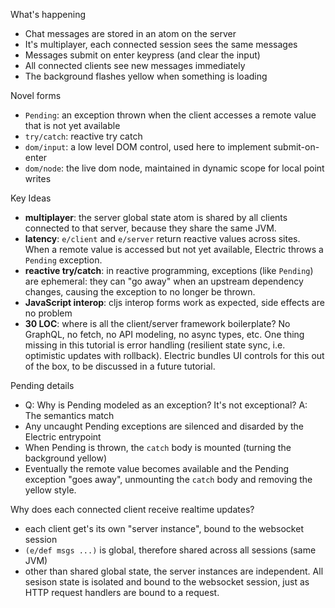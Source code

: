 What's happening

* Chat messages are stored in an atom on the server
* It's multiplayer, each connected session sees the same messages
* Messages submit on enter keypress (and clear the input)
* All connected clients see new messages immediately
* The background flashes yellow when something is loading

Novel forms

* `Pending`: an exception thrown when the client accesses a remote value that is not yet available
* `try/catch`: reactive try catch
* `dom/input`: a low level DOM control, used here to implement submit-on-enter
* `dom/node`: the live dom node, maintained in dynamic scope for local point writes

Key Ideas

* **multiplayer**: the server global state atom is shared by all clients connected to that server, because they share the same JVM.
* **latency**: `e/client` and `e/server` return reactive values across sites. When a remote value is accessed but not yet available, Electric throws a `Pending` exception.
* **reactive try/catch**: in reactive programming, exceptions (like `Pending`) are ephemeral: they can "go away" when an upstream dependency changes, causing the exception to no longer be thrown.
* **JavaScript interop**: cljs interop forms work as expected, side effects are no problem
* **30 LOC**: where is all the client/server framework boilerplate? No GraphQL, no fetch, no API modeling, no async types, etc. One thing missing in this tutorial is error handling (resilient state sync, i.e. optimistic updates with rollback). Electric bundles UI controls for this out of the box, to be discussed in a future tutorial.

Pending details

* Q: Why is Pending modeled as an exception? It's not exceptional? A: The semantics match
* Any uncaught Pending exceptions are silenced and disarded by the Electric entrypoint
* When Pending is thrown, the `catch` body is mounted (turning the background yellow)
* Eventually the remote value becomes available and the Pending exception "goes away", unmounting the `catch` body and removing the yellow style.

Why does each connected client receive realtime updates?

* each client get's its own "server instance", bound to the websocket session
* `(e/def msgs ...)` is global, therefore shared across all sessions (same JVM)
* other than shared global state, the server instances are independent. All sesison state is isolated and bound to the websocket session, just as HTTP request handlers are bound to a request.
